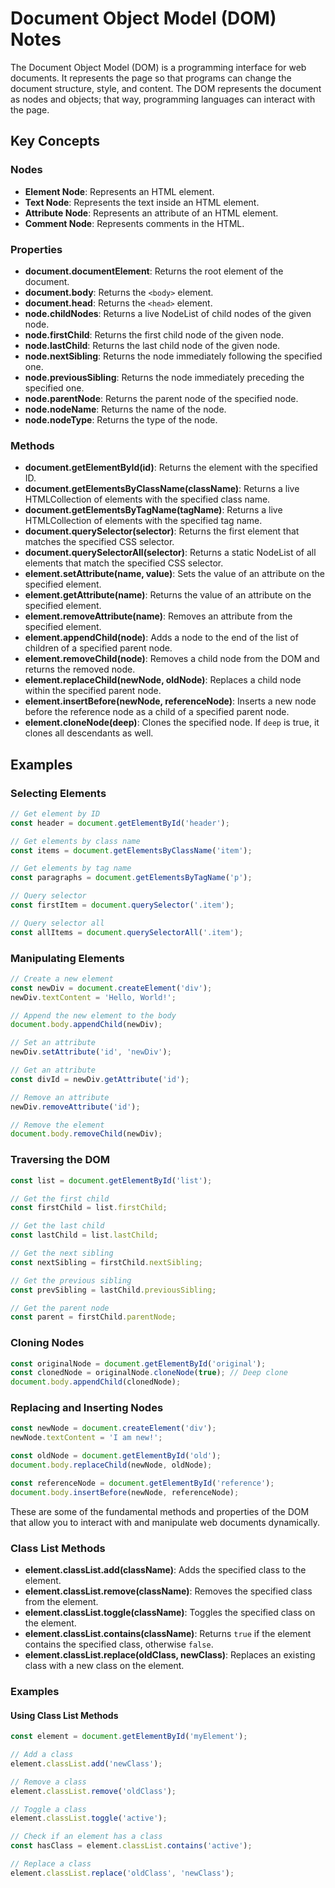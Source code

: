 # Document Object Model (DOM) Notes

The Document Object Model (DOM) is a programming interface for web documents. It represents the page so that programs can change the document structure, style, and content. The DOM represents the document as nodes and objects; that way, programming languages can interact with the page.

## Key Concepts

### Nodes
- **Element Node**: Represents an HTML element.
- **Text Node**: Represents the text inside an HTML element.
- **Attribute Node**: Represents an attribute of an HTML element.
- **Comment Node**: Represents comments in the HTML.

### Properties
- **document.documentElement**: Returns the root element of the document.
- **document.body**: Returns the `<body>` element.
- **document.head**: Returns the `<head>` element.
- **node.childNodes**: Returns a live NodeList of child nodes of the given node.
- **node.firstChild**: Returns the first child node of the given node.
- **node.lastChild**: Returns the last child node of the given node.
- **node.nextSibling**: Returns the node immediately following the specified one.
- **node.previousSibling**: Returns the node immediately preceding the specified one.
- **node.parentNode**: Returns the parent node of the specified node.
- **node.nodeName**: Returns the name of the node.
- **node.nodeType**: Returns the type of the node.

### Methods
- **document.getElementById(id)**: Returns the element with the specified ID.
- **document.getElementsByClassName(className)**: Returns a live HTMLCollection of elements with the specified class name.
- **document.getElementsByTagName(tagName)**: Returns a live HTMLCollection of elements with the specified tag name.
- **document.querySelector(selector)**: Returns the first element that matches the specified CSS selector.
- **document.querySelectorAll(selector)**: Returns a static NodeList of all elements that match the specified CSS selector.
- **element.setAttribute(name, value)**: Sets the value of an attribute on the specified element.
- **element.getAttribute(name)**: Returns the value of an attribute on the specified element.
- **element.removeAttribute(name)**: Removes an attribute from the specified element.
- **element.appendChild(node)**: Adds a node to the end of the list of children of a specified parent node.
- **element.removeChild(node)**: Removes a child node from the DOM and returns the removed node.
- **element.replaceChild(newNode, oldNode)**: Replaces a child node within the specified parent node.
- **element.insertBefore(newNode, referenceNode)**: Inserts a new node before the reference node as a child of a specified parent node.
- **element.cloneNode(deep)**: Clones the specified node. If `deep` is true, it clones all descendants as well.

## Examples

### Selecting Elements
```javascript
// Get element by ID
const header = document.getElementById('header');

// Get elements by class name
const items = document.getElementsByClassName('item');

// Get elements by tag name
const paragraphs = document.getElementsByTagName('p');

// Query selector
const firstItem = document.querySelector('.item');

// Query selector all
const allItems = document.querySelectorAll('.item');
```

### Manipulating Elements
```javascript
// Create a new element
const newDiv = document.createElement('div');
newDiv.textContent = 'Hello, World!';

// Append the new element to the body
document.body.appendChild(newDiv);

// Set an attribute
newDiv.setAttribute('id', 'newDiv');

// Get an attribute
const divId = newDiv.getAttribute('id');

// Remove an attribute
newDiv.removeAttribute('id');

// Remove the element
document.body.removeChild(newDiv);
```

### Traversing the DOM
```javascript
const list = document.getElementById('list');

// Get the first child
const firstChild = list.firstChild;

// Get the last child
const lastChild = list.lastChild;

// Get the next sibling
const nextSibling = firstChild.nextSibling;

// Get the previous sibling
const prevSibling = lastChild.previousSibling;

// Get the parent node
const parent = firstChild.parentNode;
```

### Cloning Nodes
```javascript
const originalNode = document.getElementById('original');
const clonedNode = originalNode.cloneNode(true); // Deep clone
document.body.appendChild(clonedNode);
```

### Replacing and Inserting Nodes
```javascript
const newNode = document.createElement('div');
newNode.textContent = 'I am new!';

const oldNode = document.getElementById('old');
document.body.replaceChild(newNode, oldNode);

const referenceNode = document.getElementById('reference');
document.body.insertBefore(newNode, referenceNode);
```

These are some of the fundamental methods and properties of the DOM that allow you to interact with and manipulate web documents dynamically.
### Class List Methods
- **element.classList.add(className)**: Adds the specified class to the element.
- **element.classList.remove(className)**: Removes the specified class from the element.
- **element.classList.toggle(className)**: Toggles the specified class on the element.
- **element.classList.contains(className)**: Returns `true` if the element contains the specified class, otherwise `false`.
- **element.classList.replace(oldClass, newClass)**: Replaces an existing class with a new class on the element.

### Examples

#### Using Class List Methods
```javascript
const element = document.getElementById('myElement');

// Add a class
element.classList.add('newClass');

// Remove a class
element.classList.remove('oldClass');

// Toggle a class
element.classList.toggle('active');

// Check if an element has a class
const hasClass = element.classList.contains('active');

// Replace a class
element.classList.replace('oldClass', 'newClass');
```